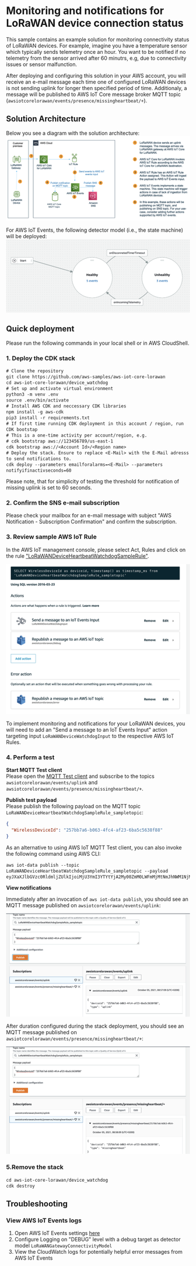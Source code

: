 # Monitoring and notifications for LoRaWAN device connection status

This sample contains an example solution for monitoring connectivity status of LoRaWAN devices. For example, imagine you have a temperature sensor which typically sends telemetry once an hour.  You want to be notified if no telemetry from the sensor arrived after 60 minutrs, e.g, due to connectivity issues or sensor malfunction. 

After deploying and configuring this solution in your AWS account, you will receive an e-mail message each time one of configured LoRaWAN devices is not sending uplink for longer then specified period of time. Additionaly, a message will be published to AWS IoT Core message broker MQTT topic (`awsiotcorelorawan/events/presence/missingheartbeat/+`).


## Solution Architecture

Below you see a diagram with the solution architecture:
![Solution Architecture](images/ioteventarch.png)

For AWS IoT Events, the following detector model (i.e., the state machine) will be deployed:  
![IoT Events state machine](images/ioteventsdetectormodel.png)

## Quick deployment

Please run the following commands in your local shell or in AWS CloudShell.

### **1. Deploy the CDK stack**

``` shell
# Clone the repository 
git clone https://github.com/aws-samples/aws-iot-core-lorawan
cd aws-iot-core-lorawan/device_watchdog
# Set up and activate virtual environment
python3 -m venv .env
source .env/bin/activate 
# Install AWS CDK and neccessary CDK libraries
npm install -g aws-cdk
pip3 install -r requirements.txt   
# If first time running CDK deployment in this account / region, run CDK bootstap
# This is a one-time activity per account/region, e.g. 
# cdk bootstrap aws://123456789/us-east-1
cdk bootstrap aws://<Account Id>/<Region name>
# Deploy the stack. Ensure to replace <E-Mail> with the E-Mail adresss to send notifications to.
cdk deploy --parameters emailforalarms=<E-Mail> --parameters notifyifinactivseconds=60
```

Please note, that for simplicity of testing the threshold for notification of missing uplink is set to 60 seconds. 

### **2. Confirm the SNS e-mail subscription**  

Please check your mailbox for an e-mail message with subject "AWS Notification - Subscription Confirmation" and confirm the subscription.


### **3. Review sample AWS IoT Rule**
In the AWS IoT management console, please select Act, Rules and click on the rule ["LoRaWANDeviceHeartbeatWatchdogSampleRule"](https://console.aws.amazon.com/iot/home?#/rule/LoRaWANDeviceHeartbeatWatchdogSampleRule).

![IoT Rule](images/iotrule.png)

To implement monitoring and notifications for your LoRaWAN devices, you will need to add an "Send a message to an IoT Events Input" action targeting input `LoRaWANDeviceWatchdogInput` to the respective AWS IoT Rules.

### **4. Perform a test**

**Start MQTT Test client**  
Please open the [MQTT Test client](https://console.aws.amazon.com/iot/home?region=#/test) and subscribe to the topics `awsiotcorelorawan/events/uplink` and `awsiotcorelorawan/events/presence/missingheartbeat/+`.

**Publish test payload**  
Please publish the following payload on the MQTT topic `LoRaWANDeviceHeartbeatWatchdogSampleRule_sampletopic`:

```json
{
  "WirelessDeviceId": "257bb7a6-b063-4fc4-af23-6ba5c5638f88"
}
```


As an alternative to using AWS IoT MQTT Test client, you can also  invoke the following command using AWS CLI:
```shell
aws iot-data publish --topic LoRaWANDeviceHeartbeatWatchdogSampleRule_sampletopic --payload eyJXaXJlbGVzc0RldmljZUlkIjoiMjU3YmI3YTYtYjA2My00ZmM0LWFmMjMtNmJhNWM1NjM4Zjg4In0K
```

**View notifications**  

Immediately after an invocation of `aws iot-data publish`,  you should see an MQTT message published on `awsiotcorelorawan/events/uplink`:

![MQTT Client](images/mqttclient1.png)

After duration configured during the stack deployment, you should see an MQTT message published on `awsiotcorelorawan/events/presence/missingheartbeat/+`:

![MQTT Client](images/mqttclient2.png)


### **5.Remove the stack**

``` 
cd aws-iot-core-lorawan/device_watchdog
cdk destroy
```


## Troubleshooting

### View AWS IoT Events logs

1. Open AWS IoT Events settings [here](https://console.aws.amazon.com/iotevents/home?region=#/settings/logging)
2. Configure Logging on "DEBUG" level with a debug target as detector model `LoRaWANGatewayConnectivityModel`
3. View the CloudWatch logs for potentially helpful error messages from AWS IoT Events

